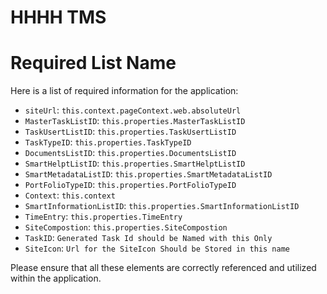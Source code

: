 # HHHH TMS 

# Required List Name

Here is a list of required information for the application:

- `siteUrl`: `this.context.pageContext.web.absoluteUrl`
- `MasterTaskListID`: `this.properties.MasterTaskListID`
- `TaskUsertListID`: `this.properties.TaskUsertListID`
- `TaskTypeID`: `this.properties.TaskTypeID`
- `DocumentsListID`: `this.properties.DocumentsListID`
- `SmartHelptListID`: `this.properties.SmartHelptListID`
- `SmartMetadataListID`: `this.properties.SmartMetadataListID`
- `PortFolioTypeID`: `this.properties.PortFolioTypeID`
- `Context`: `this.context`
- `SmartInformationListID`: `this.properties.SmartInformationListID`
- `TimeEntry`: `this.properties.TimeEntry`
- `SiteCompostion`: `this.properties.SiteCompostion`
- `TaskID`: `Generated Task Id should be Named with this Only`
- `SiteIcon`: `Url for the SiteIcon Should be Stored in this name`

Please ensure that all these elements are correctly referenced and utilized within the application.
